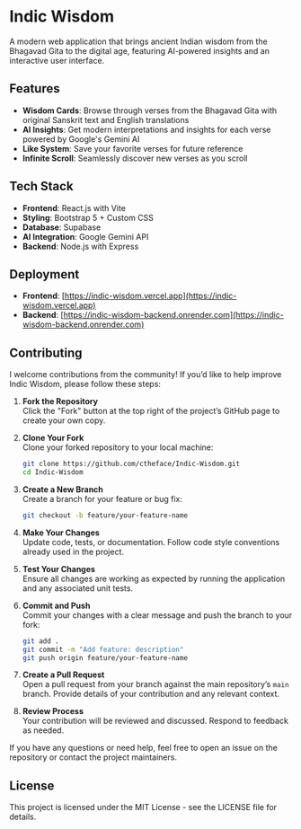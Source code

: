 # Indic Wisdom

A modern web application that brings ancient Indian wisdom from the Bhagavad Gita to the digital age, featuring AI-powered insights and an interactive user interface.

## Features

- **Wisdom Cards**: Browse through verses from the Bhagavad Gita with original Sanskrit text and English translations
- **AI Insights**: Get modern interpretations and insights for each verse powered by Google's Gemini AI
- **Like System**: Save your favorite verses for future reference
- **Infinite Scroll**: Seamlessly discover new verses as you scroll

## Tech Stack

- **Frontend**: React.js with Vite
- **Styling**: Bootstrap 5 + Custom CSS
- **Database**: Supabase
- **AI Integration**: Google Gemini API
- **Backend**: Node.js with Express

## Deployment

- **Frontend**: [https://indic-wisdom.vercel.app](https://indic-wisdom.vercel.app)
- **Backend**: [https://indic-wisdom-backend.onrender.com](https://indic-wisdom-backend.onrender.com)

## Contributing

I welcome contributions from the community! If you’d like to help improve Indic Wisdom, please follow these steps:

1. **Fork the Repository**  
   Click the "Fork" button at the top right of the project’s GitHub page to create your own copy.

2. **Clone Your Fork**  
   Clone your forked repository to your local machine:
   ```bash
   git clone https://github.com/ctheface/Indic-Wisdom.git
   cd Indic-Wisdom
   ```

3. **Create a New Branch**  
   Create a branch for your feature or bug fix:
   ```bash
   git checkout -b feature/your-feature-name
   ```

4. **Make Your Changes**  
   Update code, tests, or documentation. Follow code style conventions already used in the project.

5. **Test Your Changes**  
   Ensure all changes are working as expected by running the application and any associated unit tests.

6. **Commit and Push**  
   Commit your changes with a clear message and push the branch to your fork:
   ```bash
   git add .
   git commit -m "Add feature: description"
   git push origin feature/your-feature-name
   ```

7. **Create a Pull Request**  
   Open a pull request from your branch against the main repository’s `main` branch. Provide details of your contribution and any relevant context.

8. **Review Process**  
   Your contribution will be reviewed and discussed. Respond to feedback as needed.

If you have any questions or need help, feel free to open an issue on the repository or contact the project maintainers.

## License

This project is licensed under the MIT License - see the LICENSE file for details.

